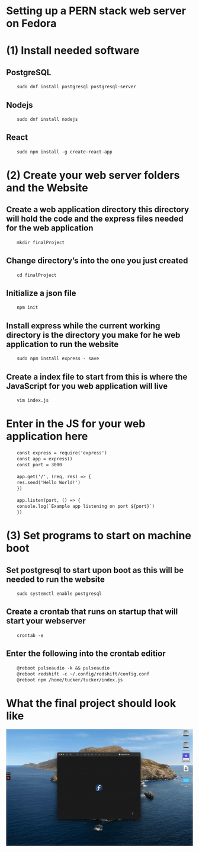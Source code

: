 
# Setting up a PERN stack web server on Fedora

# (1) Install needed software

## PostgreSQL
        sudo dnf install postgresql postgresql-server

## Nodejs

        sudo dnf install nodejs

## React

        sudo npm install -g create-react-app

# (2) Create your web server folders and the Website

## Create a web application directory this directory will hold the code and the express files needed for the web application

        mkdir finalProject

## Change directory’s into the one you just created

        cd finalProject

## Initialize a json file

        npm init

## Install express while the current working directory is the directory you make for he web application to run the website

        sudo npm install express - save

## Create a index file to start from this is where the JavaScript for you web application will live
        vim index.js

# Enter in the JS for your web application here
        const express = require('express')
        const app = express()
        const port = 3000

        app.get('/', (req, res) => {
        res.send('Hello World!')
        })

        app.listen(port, () => {
        console.log(`Example app listening on port ${port}`)
        })


# (3) Set programs to start on machine boot

## Set postgresql to start upon boot as this will be needed to run the website
        sudo systemctl enable postgresql

## Create a crontab that runs on startup that will start your webserver
        crontab -e

## Enter the following into the crontab editior
        @reboot pulseaudio -k && pulseaudio 
        @reboot redshift -c ~/.config/redshift/config.conf
        @reboot npm /home/tucker/tucker/index.js

# What the final project should look like

<img src="finalPERN.gif" width="700" />